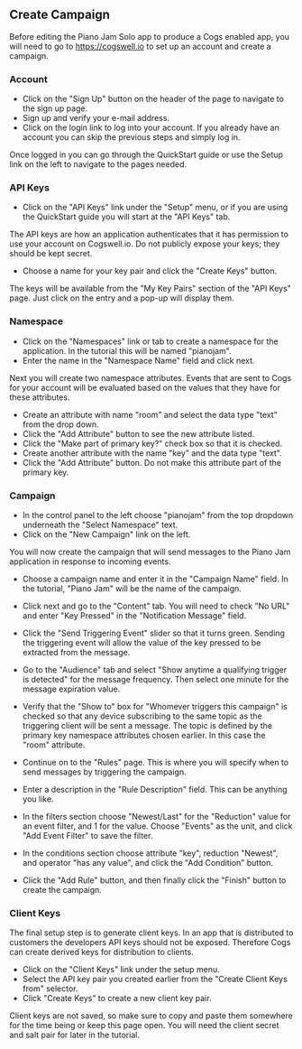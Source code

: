 ## Create Campaign
Before editing the Piano Jam Solo app to produce a Cogs enabled app, you will need to
go to https://cogswell.io to set up an account and create a campaign.

### Account
+ Click on the "Sign Up" button on the header of the page to navigate to the sign up page.
+ Sign up and verify your e-mail address.
+ Click on the login link to log into your account. If you already have an account you can skip
the previous steps and simply log in.

Once logged in you can go through the QuickStart guide or use the Setup link
on the left to navigate to the pages needed.

### API Keys
+ Click on the "API Keys" link under the "Setup" menu, or if you are using the QuickStart guide
you will start at the "API Keys" tab.

The API keys are how an application authenticates
that it has permission to use your account on Cogswell.io. Do not publicly expose your keys;
they should be kept secret.
+ Choose a name for your key pair and click the "Create Keys" button.

The keys will be available from the "My Key Pairs" section of the "API Keys" page.
Just click on the entry and a pop-up will display them.

### Namespace
+ Click on the "Namespaces" link or tab to create a namespace for the application. In the
tutorial this will be named "pianojam".
+ Enter the name in the "Namespace Name" field and click next.

Next you will create two namespace attributes. Events that are sent to Cogs
for your account will be evaluated based on the values that they have for these attributes.
+ Create an attribute with name "room" and select the data type "text" from the drop down.
+ Click the "Add Attribute" button to see the new attribute listed.
+ Click the "Make part of primary key?" check box so that it is checked.
+ Create another attribute with the name "key" and the data type "text".
+ Click the "Add Attribute" button. Do not make this attribute part of the
primary key.

### Campaign
+ In the control panel to the left choose "pianojam" from the top dropdown underneath
the "Select Namespace" text.
+ Click on the "New Campaign" link on the left.

You will now create the campaign that will send messages to the Piano Jam application in response to
incoming events.
+ Choose a campaign name and enter it in the "Campaign Name" field. In the
tutorial, "Piano Jam" will be the name of the campaign.
+ Click next and go to the "Content" tab. You will need to check "No URL" and enter "Key Pressed"
in the "Notification Message" field.
+ Click the "Send Triggering Event" slider so that
it turns green. Sending the triggering event will allow the value of the key pressed to
be extracted from the message.
+ Go to the "Audience" tab and select "Show anytime a
qualifying trigger is detected" for the message frequency. Then select one minute for
the message expiration value.
+ Verify that the "Show to" box for "Whomever triggers this
campaign" is checked so that any device subscribing to the same topic as the triggering client
will be sent a message. The topic is defined by the primary key namespace attributes
chosen earlier. In this case the "room" attribute.

+ Continue on to the "Rules" page. This is where you will specify when to send messages
by triggering the campaign.
+ Enter a description in the "Rule Description" field. This
can be anything you like.
+ In the filters section choose "Newest/Last" for the "Reduction"
value for an event filter, and 1 for the value. Choose "Events" as the unit, and click
"Add Event Filter" to save the filter.
+ In the conditions section choose attribute "key",
reduction "Newest", and operator "has any value", and click the "Add Condition" button.
+ Click the "Add Rule" button, and then finally click the "Finish" button to create the
campaign.

### Client Keys
The final setup step is to generate client keys. In an app that is distributed to
customers the developers API keys should not be exposed. Therefore Cogs can create derived
keys for distribution to clients.
+ Click on the "Client Keys" link under the setup menu.
+ Select the API key pair you created earlier from the "Create Client Keys from" selector.
+ Click "Create Keys" to create a new client key pair.

Client keys are not saved, so make sure to
copy and paste them somewhere for the time being or keep this page open. You will need the client
secret and salt pair for later in the tutorial.
